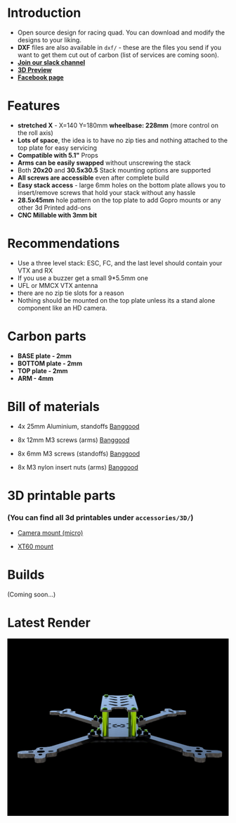 # Introduction
- Open source design for racing quad. You can download and modify the designs to your liking.
- **DXF** files are also available in `dxf/` - these are the files you send if you want to get them cut out of carbon (list of services are coming soon).
- **[Join our slack channel](https://join.slack.com/t/openfpvworkspace/shared_invite/enQtODgyMDY0MTgyNDAxLTNkYTExNzY0YzkxYjYwZTdiMzQ1MzkwNzc3OTJhODZiMTdiMTg1ZTQwYjM1NjA1ODZkYjUzNWY0YTA1NTUwZmE)**
- **[3D Preview](https://a360.co/2Fc0HBd)**
- **[Facebook page](https://www.facebook.com/openfpvcommunity)**

# Features
* **stretched X** - X=140 Y=180mm **wheelbase: 228mm** (more control on the roll axis)
* **Lots of space**, the idea is to have no zip ties and nothing attached to the top plate for easy servicing
* **Compatible with 5.1"** Props
* **Arms can be easily swapped** without unscrewing the stack
* Both **20x20** and **30.5x30.5** Stack mounting options are supported
* **All screws are accessible** even after complete build
* **Easy stack access** - large 6mm holes on the bottom plate allows you to insert/remove screws that hold your stack without any hassle
* **28.5x45mm** hole pattern on the top plate to add Gopro mounts or any other 3d Printed add-ons
* **CNC Millable with 3mm bit**

# Recommendations
* Use a three level stack: ESC, FC, and the last level should contain your VTX and RX
* If you use a buzzer get a small 9*5.5mm one
* UFL or MMCX VTX antenna
* there are no zip tie slots for a reason
* Nothing should be mounted on the top plate unless its a stand alone component like an HD camera.

# Carbon parts
* **BASE plate - 2mm**
* **BOTTOM plate - 2mm** 
* **TOP plate - 2mm**
* **ARM - 4mm**

# Bill of materials

* 4x 25mm Aluminium, standoffs [Banggood](https://www.banggood.com/Suleve-M3AS5-10Pcs-M3-25mm-Knurled-Standoff-Aluminum-Alloy-Anodized-Spacer-p-1118407.html?ID=223&cur_warehouse=CN)

* 8x 12mm M3 screws (arms) [Banggood](https://www.banggood.com/Suleve-M3CH10-50Pcs-M3-Carbon-Steel-Hex-Socket-Button-Round-Head-Cap-Screws-Bolts-4-20mm-Optional-Length-p-1232490.html?rmmds=search&ID=513288&cur_warehouse=CN)

* 8x 6mm M3 screws (standoffs) [Banggood](https://www.banggood.com/Suleve-M3CH10-50Pcs-M3-Carbon-Steel-Hex-Socket-Button-Round-Head-Cap-Screws-Bolts-4-20mm-Optional-Length-p-1232490.html?rmmds=search&ID=528721&cur_warehouse=CN)

* 8x M3 nylon insert nuts (arms) [Banggood](https://www.banggood.com/Suleve-CS1-50pcs-Carbon-Steel-Self-Locking-Hex-Nut-Nylon-Insert-Lock-Nut-M2M2_5M3M4M5M6M8M10M12-p-1499543.html?rmmds=cart_middle_products&ID=514519&cur_warehouse=CN)

# 3D printable parts 
### (You can find all 3d printables under `accessories/3D/`)
* [Camera mount (micro)](https://www.thingiverse.com/thing:4080423)
- [XT60 mount](https://www.thingiverse.com/thing:4082915)

# Builds
(Coming soon...)

# Latest Render
![Open Source - FPV racing frame](https://github.com/rgbskills/fpv_open_racer/blob/master/png/render.png)
